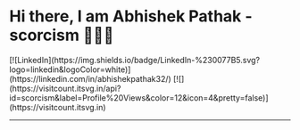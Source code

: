 
<h1>Hi there, I am Abhishek Pathak - scorcism 🙋🏽‍♂️</h1> 
[![LinkedIn](https://img.shields.io/badge/LinkedIn-%230077B5.svg?logo=linkedin&logoColor=white)](https://linkedin.com/in/abhishekpathak32/) [![](https://visitcount.itsvg.in/api?id=scorcism&label=Profile%20Views&color=12&icon=4&pretty=false)](https://visitcount.itsvg.in)

<hr>
<br>
